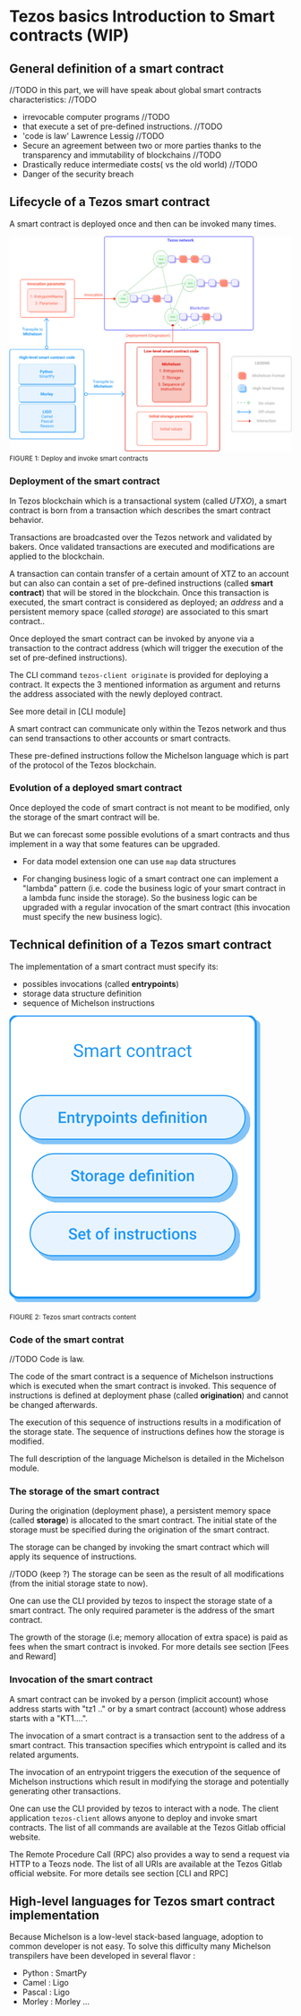 

# Tezos basics Introduction to Smart contracts (WIP)


## General definition of a smart contract

//TODO
in this part, we will have speak about global smart contracts characteristics:
//TODO
- irrevocable computer programs
//TODO
- that execute a set of pre-defined instructions.
//TODO
- 'code is law' Lawrence Lessig
//TODO
- Secure an agreement between two or more parties thanks to the transparency and immutability of blockchains
//TODO
- Drastically reduce intermediate costs( vs the old world)
//TODO
- Danger of the security breach



## Lifecycle of a Tezos smart contract

A smart contract is deployed once and then can be invoked many times.

![](../../static/img/tezos-basics/tezos_smart_contract_deploy_invoke.svg)
<small className="figure">FIGURE 1: Deploy and invoke smart contracts</small>

### Deployment of the smart contract

In Tezos blockchain which is a transactional system (called *UTXO*), a smart contract is born from a transaction which describes the smart contract behavior.

Transactions are broadcasted over the Tezos network and validated by bakers. Once validated transactions are executed and modifications are applied to the blockchain.

A transaction can contain transfer of a certain amount of XTZ to an account but can also can contain a set of pre-defined instructions (called **smart contract**) that will be stored in the blockchain. Once this transaction is executed, the smart contract is considered as deployed; an _address_ and a persistent memory space (called *storage*) are associated to this smart contract..

Once deployed the smart contract can be invoked by anyone via a transaction to the contract address (which will trigger the execution of the set of pre-defined instructions).

The CLI command `tezos-client originate` is provided for deploying a contract. It expects the 3 mentioned information as argument and returns the address associated with the newly deployed contract. 

See more detail in [CLI module]

A smart contract can communicate only within the Tezos network and thus can send transactions to other accounts or smart contracts.

These pre-defined instructions follow the Michelson language which is part of the protocol of the Tezos blockchain.

### Evolution of a deployed smart contract

Once deployed the code of smart contract is not meant to be modified, only the storage of the smart contract will be.

But we can forecast some possible evolutions of a smart contracts and thus implement in a way that some features can be upgraded.

- For data model extension one can use `map` data structures

- For changing business logic of a smart contract one can implement a "lambda" pattern (i.e. code the business logic of your smart contract in a lambda func inside the storage). So the business logic can be upgraded with a regular invocation of the smart contract (this invocation must specify the new business logic).



## Technical definition of a Tezos smart contract

The implementation of a smart contract must specify its:
- possibles invocations (called **entrypoints**)
- storage data structure definition 
- sequence of Michelson instructions

![](../../static/img/tezos-basics/tezos_smart_contract_content.svg)

<small className="figure">FIGURE 2: Tezos smart contracts content</small>

### Code of the smart contrat

//TODO
Code is law.

The code of the smart contract is a sequence of Michelson instructions which is executed when the smart contract is invoked. 
This sequence of instructions is defined at deployment phase (called **origination**) and cannot be changed afterwards. 

The execution of this sequence of instructions results in a modification of the storage state. The sequence of instructions defines how the storage is modified.

The full description of the language Michelson is detailed in the Michelson module.


### The storage of the smart contract

During the origination (deployment phase), a persistent memory space (called **storage**) is allocated to the smart contract. The initial state of the storage must be specified during the origination of the smart contract.

The storage can be changed by invoking the smart contract which will apply its sequence of instructions.

//TODO (keep ?)
The storage can be seen as the result of all modifications (from the initial storage state to now). 

One can use the CLI provided by tezos to inspect the storage state of a smart contract. The only required parameter is the address of the smart contract.

The growth of the storage (i.e; memory allocation of extra space) is paid as fees when the smart contract is invoked.
For more details see section [Fees and Reward]

### Invocation of the smart contract

A smart contract can be invoked by a person (implicit account) whose address starts with "tz1 .." or by a smart contract (account) whose address starts with a "KT1....".

The invocation of a smart contract is a transaction sent to the address of a smart contract. This transaction specifies which entrypoint is called and its related arguments. 

The invocation of an entrypoint triggers the execution of the sequence of Michelson instructions which result in modifying the storage and potentially generating other transactions.

One can use the CLI provided by tezos to interact with a node. The client application `tezos-client` allows anyone to deploy and invoke smart contracts.
The list of all commands are available at the Tezos Gitlab official website.

The Remote Procedure Call (RPC) also provides a way to send a request via HTTP to a Teozs node. 
The list of all URIs are available at the Tezos Gitlab official website.
For more details see section [CLI and RPC]


## High-level languages for Tezos smart contract implementation

Because Michelson is a low-level stack-based language, adoption to common developer is not easy. To solve this difficulty many Michelson transpilers have been developed in several flavor :

- Python : SmartPy
- Camel : Ligo
- Pascal : Ligo
- Morley : Morley
...